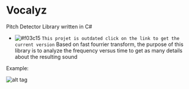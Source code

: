 # Vocalyz

Pitch Detector Library written in C#

- ![#f03c15](https://placehold.it/15/f03c15/000000?text=+) `This projet is outdated click on the link to get the current version`
Based on fast fourrier transform, the purpose of this library is to analyze the frequency versus time to get as many details about the resulting sound

Example:

![alt tag](http://puu.sh/njRAb/fb0eb733b4.png)

